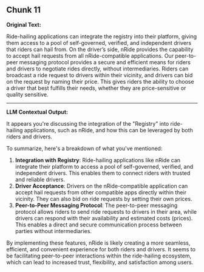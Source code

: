 ## Chunk 11

**Original Text:**

Ride-hailing applications can integrate the registry
into their platform, giving them access to a pool of self-governed, verified, and independent drivers that
riders can hail from. On the driver’s side, nRide provides the capability to accept hail requests from all
nRide-compatible applications. Our peer-to-peer messaging protocol provides a secure and efficient
means for riders and drivers to negotiate rides directly, without intermediaries. Riders can broadcast a ride
request to drivers within their vicinity, and drivers can bid on the request by naming their price. This gives
riders the ability to choose a driver that best fulfills their needs, whether they are price-sensitive or quality
sensitive.

---

**LLM Contextual Output:**

It appears you're discussing the integration of the "Registry" into ride-hailing applications, such as nRide, and how this can be leveraged by both riders and drivers.

To summarize, here's a breakdown of what you've mentioned:

1. **Integration with Registry**: Ride-hailing applications like nRide can integrate their platform to access a pool of self-governed, verified, and independent drivers. This enables them to connect riders with trusted and reliable drivers.
2. **Driver Acceptance**: Drivers on the nRide-compatible application can accept hail requests from other compatible apps directly within their vicinity. They can also bid on ride requests by setting their own prices.
3. **Peer-to-Peer Messaging Protocol**: The peer-to-peer messaging protocol allows riders to send ride requests to drivers in their area, while drivers can respond with their availability and estimated costs (prices). This enables a direct and secure communication process between parties without intermediaries.

By implementing these features, nRide is likely creating a more seamless, efficient, and convenient experience for both riders and drivers. It seems to be facilitating peer-to-peer interactions within the ride-hailing ecosystem, which can lead to increased trust, flexibility, and satisfaction among users.
